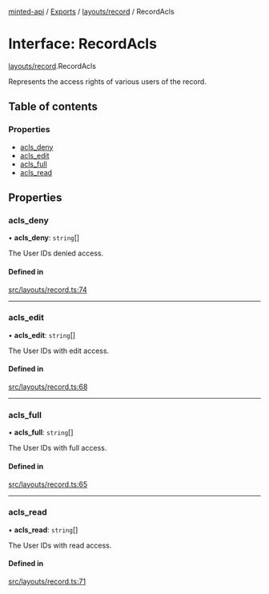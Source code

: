 [minted-api](../README.md) / [Exports](../modules.md) / [layouts/record](../modules/layouts_record.md) / RecordAcls

# Interface: RecordAcls

[layouts/record](../modules/layouts_record.md).RecordAcls

Represents the access rights of various users of the record.

## Table of contents

### Properties

- [acls\_deny](layouts_record.RecordAcls.md#acls_deny)
- [acls\_edit](layouts_record.RecordAcls.md#acls_edit)
- [acls\_full](layouts_record.RecordAcls.md#acls_full)
- [acls\_read](layouts_record.RecordAcls.md#acls_read)

## Properties

### acls\_deny

• **acls\_deny**: `string`[]

The User IDs denied access.

#### Defined in

[src/layouts/record.ts:74](https://github.com/ianzepp/minted-api-ts/blob/d1e72a6/src/layouts/record.ts#L74)

___

### acls\_edit

• **acls\_edit**: `string`[]

The User IDs with edit access.

#### Defined in

[src/layouts/record.ts:68](https://github.com/ianzepp/minted-api-ts/blob/d1e72a6/src/layouts/record.ts#L68)

___

### acls\_full

• **acls\_full**: `string`[]

The User IDs with full access.

#### Defined in

[src/layouts/record.ts:65](https://github.com/ianzepp/minted-api-ts/blob/d1e72a6/src/layouts/record.ts#L65)

___

### acls\_read

• **acls\_read**: `string`[]

The User IDs with read access.

#### Defined in

[src/layouts/record.ts:71](https://github.com/ianzepp/minted-api-ts/blob/d1e72a6/src/layouts/record.ts#L71)
